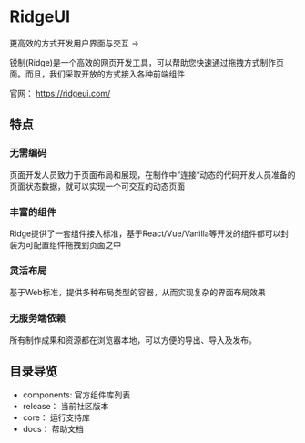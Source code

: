 # RidgeUI

更高效的方式开发用户界面与交互 ->


锐制(Ridge)是一个高效的网页开发工具，可以帮助您快速通过拖拽方式制作页面。而且，我们采取开放的方式接入各种前端组件

官网： https://ridgeui.com/ 

## 特点

### 无需编码
页面开发人员致力于页面布局和展现，在制作中”连接“动态的代码开发人员准备的页面状态数据，就可以实现一个可交互的动态页面

### 丰富的组件
Ridge提供了一套组件接入标准，基于React/Vue/Vanilla等开发的组件都可以封装为可配置组件拖拽到页面之中

### 灵活布局
基于Web标准，提供多种布局类型的容器，从而实现复杂的界面布局效果

### 无服务端依赖
所有制作成果和资源都在浏览器本地，可以方便的导出、导入及发布。



## 目录导览
- components: 官方组件库列表
- release： 当前社区版本
- core： 运行支持库
- docs： 帮助文档



